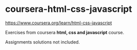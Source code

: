 # coursera-html-css-javascript
https://www.coursera.org/learn/html-css-javascript

Exercises from coursera **html, css and javascript** course.

Assignments solutions not included.
